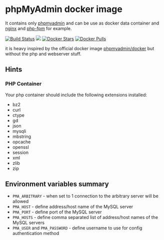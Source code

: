 # phpMyAdmin docker image

It contains only [phpmyadmin](https://www.phpmyadmin.net/) and can be use as docker data container and [nginx](https://hub.docker.com/_/nginx/) and [php-fpm](https://hub.docker.com/_/php/) for example.

[![Build Status](https://travis-ci.org/gimler/docker-phpmyadmin.svg?branch=master)](https://travis-ci.org/gimler/docker-phpmyadmin)
[![](https://images.microbadger.com/badges/image/gimler/phpmyadmin.svg)](https://microbadger.com/images/gimler/phpmyadmin "Get your own image badge on microbadger.com")
[![Docker Stars](https://img.shields.io/docker/stars/gimler/phpmyadmin.svg)](https://hub.docker.com/r/gimler/phpmyadmin/)
[![Docker Pulls](https://img.shields.io/docker/pulls/gimler/phpmyadmin.svg)](https://hub.docker.com/r/gimler/phpmyadmin/)

it is heavy inspired by the official docker image [phpmyadmin/docker](https://github.com/phpmyadmin/docker) but without the php and webserver stuff.

## Hints

### PHP Container

Your php container should include the following extensions installed:

 * bz2
 * curl
 * ctype
 * gd
 * json
 * mysqli
 * mbstring
 * opcache
 * openssl
 * session
 * xml
 * zlib
 * zip

## Environment variables summary

* ``PMA_ARBITRARY`` - when set to 1 connection to the arbitrary server will be allowed
* ``PMA_HOST`` - define address/host name of the MySQL server
* ``PMA_PORT`` - define port of the MySQL server
* ``PMA_HOSTS`` - define comma separated list of address/host names of the MySQL servers
* ``PMA_USER`` and ``PMA_PASSWORD`` - define username to use for config authentication method
